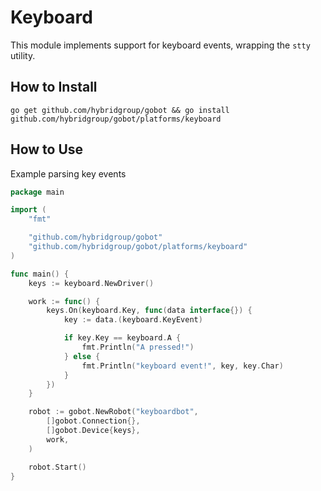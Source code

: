 # Keyboard

This module implements support for keyboard events, wrapping the `stty` utility.

## How to Install

```
go get github.com/hybridgroup/gobot && go install github.com/hybridgroup/gobot/platforms/keyboard
```

## How to Use

Example parsing key events

```go
package main

import (
	"fmt"

	"github.com/hybridgroup/gobot"
	"github.com/hybridgroup/gobot/platforms/keyboard"
)

func main() {
	keys := keyboard.NewDriver()

	work := func() {
		keys.On(keyboard.Key, func(data interface{}) {
			key := data.(keyboard.KeyEvent)

			if key.Key == keyboard.A {
				fmt.Println("A pressed!")
			} else {
				fmt.Println("keyboard event!", key, key.Char)
			}
		})
	}

	robot := gobot.NewRobot("keyboardbot",
		[]gobot.Connection{},
		[]gobot.Device{keys},
		work,
	)

	robot.Start()
}
```
